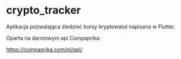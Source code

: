 # crypto_tracker


Aplikacja pozwalająca śledzieć kursy kryptowalut napisana w Flutter.

Oparta na darmowym api Coinpaprika:

https://coinpaprika.com/pl/api/

